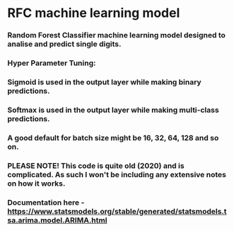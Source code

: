 # RFC machine learning model
### Random Forest Classifier machine learning model designed to analise and predict single digits.
### Hyper Parameter Tuning:
### Sigmoid is used in the output layer while making binary predictions.
### Softmax is used in the output layer while making multi-class predictions.
### A good default for batch size might be 16, 32, 64, 128 and so on.
### PLEASE NOTE! This code is quite old (2020) and is complicated. As such I won't be including any extensive notes on how it works.
### Documentation here - https://www.statsmodels.org/stable/generated/statsmodels.tsa.arima.model.ARIMA.html
